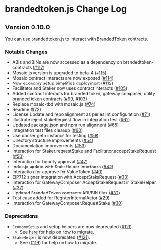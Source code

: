 # brandedtoken.js Change Log

## Version 0.10.0

<!-- [**0.10.0, (<release date: DD MM YYYY>)**](https://github.com/OpenST/brandedtoken.js/releases/tag/0.10.0) -->

You can use brandedtoken.js to interact with BrandedToken contracts.

### Notable Changes

* ABIs and BINs are now accessed as a dependency on brandedtoken-contracts ([#117](https://github.com/OpenST/brandedtoken.js/pull/117))
* Mosaic.js version is upgraded to beta-4 (#[115](https://github.com/OpenST/brandedtoken.js/pull/115))
* Mosaic contract interacts are now exposed ([#114](https://github.com/OpenST/brandedtoken.js/pull/114))
* New economy setup simplifies deployment ([#112](https://github.com/OpenST/brandedtoken.js/pull/112)) 
* Facilitator and Staker now uses contract interacts ([#105](https://github.com/OpenST/brandedtoken.js/pull/105)) 
* Added contract interacts for branded token, gateway composer, utility branded token contracts ([#99](https://github.com/OpenST/brandedtoken.js/pull/99), [#103](https://github.com/OpenST/brandedtoken.js/pull/103))
* Replace mosaic-tbd with mosaic.js ([#74](https://github.com/OpenST/brandedtoken.js/pull/74))
* Readme ([#72](https://github.com/OpenST/brandedtoken.js/pull/72))
* License Update and repo alignment as per eslint configuration ([#71](https://github.com/OpenST/brandedtoken.js/pull/71))
* Illustrate reject stakeRequest flow in integration test ([#62](https://github.com/OpenST/brandedtoken.js/pull/62))
* Updated package.json and npm run alignment ([#65](https://github.com/OpenST/brandedtoken.js/pull/65))
* Integration test files cleanup ([#60](https://github.com/OpenST/brandedtoken.js/pull/60))
* Use docker geth instance for testing ([#58](https://github.com/OpenST/brandedtoken.js/pull/58))
* Directory structure improvements ([#54](https://github.com/OpenST/brandedtoken.js/pull/54))
* Documentation improvements ([#53](https://github.com/OpenST/brandedtoken.js/pull/53))
* Interaction for Staker.requestStake and Facilitator.acceptStakeRequest ([#50](https://github.com/OpenST/brandedtoken.js/pull/50))
* Interaction for bounty approval ([#47](https://github.com/OpenST/brandedtoken.js/pull/47))
* Index.js update with StakeHelper interfaces ([#42](https://github.com/OpenST/brandedtoken.js/pull/42))
* Interaction for approve for ValueToken ([#40](https://github.com/OpenST/brandedtoken.js/pull/40))
* EIP712 signer integration with AcceptStakeRequest ([#33](https://github.com/OpenST/brandedtoken.js/pull/33))
* Interaction for GatewayComposer AcceptStakeRequest in StakeHelper ([#37](https://github.com/OpenST/brandedtoken.js/pull/37))
* Updated BrandedToken contracts ABI/BIN files ([#32](https://github.com/OpenST/brandedtoken.js/pull/32))
* Test case added for RegisterInternalActor ([#29](https://github.com/OpenST/brandedtoken.js/pull/29))
* Interaction for GatewayComposer.RequestStake ([#30](https://github.com/OpenST/brandedtoken.js/pull/30))

### Deprecations

* `EconomySetup` and setup helpers are now deprecated ([#121](https://github.com/OpenST/brandedtoken.js/pull/121)).
  * See [here](https://github.com/OpenST/brandedtoken.js#deploy-eip20token-contract) for help on how to migrate.
* `StakeHelper` is now deprecated ([#121](https://github.com/OpenST/brandedtoken.js/pull/121)).
  * See ([#119](https://github.com/OpenST/brandedtoken.js/pull/119)) for help on how to migrate.